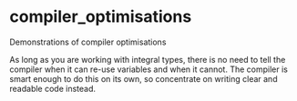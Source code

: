# compiler_optimisations
Demonstrations of compiler optimisations

As long as you are working with integral types, there is no need to tell the compiler when it can re-use variables and when it cannot. The compiler is smart enough to do this on its own, so concentrate on writing clear and readable code instead.
